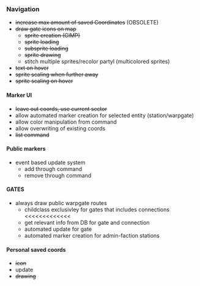 ### Navigation
- ~~increase max amount of saved Coordinates~~ (OBSOLETE)
- ~~draw gate icons on map~~
    - ~~sprite creation (GIMP)~~
    - ~~sprite loading~~
    - ~~subsprite loading~~
    - ~~sprite drawing~~
    - stitch multiple sprites/recolor partyl (multicolored sprites)
- ~~text on hover~~
- ~~sprite scaling when further away~~
- ~~sprite scaling on hover~~

#### Marker UI
- ~~leave out coords, use current sector~~
- allow automated marker creation for selected entity (station/warpgate)
- allow color manipulation from command
- allow overwriting of existing coords
- ~~list command~~

#### Public markers
- event based update system
    - add through command
    - remove through command
    
#### GATES
- always draw public warpgate routes
    - childclass exclusivley for gates that includes connections <<<<<<<<<<<<<
    - get relevant info from DB for gate and connection
    - automated update for gate
    - automated marker creation for admin-faction stations
    
#### Personal saved coords
- ~~icon~~
- update
- ~~drawing~~